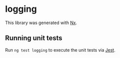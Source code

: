 <!-- gitbook-ignore -->

# logging

This library was generated with [Nx](https://nx.dev).

## Running unit tests

Run `ng test logging` to execute the unit tests via [Jest](https://jestjs.io).
